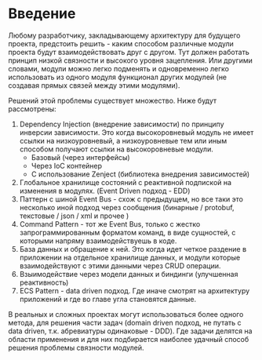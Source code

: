 # Введение
Любому разработчику, закладывающему архитектуру для будущего проекта, предстоить решить - каким способом различные модули проекта будут взаимодействовать друг с другом. Тут должен работать принцип низкой связности и высокого уровня зацепления. Или другими словами, модули можно легко подменять и одновременно легко использовать из одного модуля функционал других модулей (не создавая прямых связей между этими модулями).

Решений этой проблемы существует множество. Ниже будут рассмотрены:
1. Dependency Injection (внедрение зависимости) по принципу инверсии зависимости. Это когда высокоровневый модуль не имеет ссылки на низкоуровневый, а низкоуровневые тем или иным способом получают ссылки на высокоровневые модули.
   - Базовый (через интерфейсы)
   - Через IoC контейнер
   - С использование Zenject (библиотека внедрения зависимостей)
2. Глобальное хранилище состояний с реактивной подпиской на изменения в модулях. (Event Driven подход - EDD)
3. Паттерн с шиной Event Bus - схож с предыдущем, но все таки это несколько иной подход через сообщения (бинарные / protobuf, текстовые / json / xml и прочее )
4. Command Pattern - тот же Event Bus, только с жестко запрограммированным форматом команд, в виде сущностей, с которыми напряму взаимодействуешь в коде.
5. База данных и обращение к ней. Это когда идет четкое раздение в приложении на отдельное хранилище данных, и модули которые взаимодействуют с этими данными через CRUD операции. 
6. Взыимодействие через модели данных и биндинги (улучшенная реактивность)
7. ECS Pattern - data driven подход. Где иначе смотрят на архитектуру приложений и где во главе угла становятся данные.

В реальных и сложных проектах могут использоваться более одного метода, для решения части задач (domain driven подход, не путать с data driven, т.к. абревиатуры одинаковые - DDD). Где задачи делятся на области применения и для них подбирается наиболее удачный способ решения проблемы связности модулей.